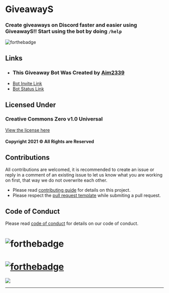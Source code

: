 # GiveawayS
### Create giveaways on Discord faster and easier using GiveawayS!! Start using the bot by doing `/help`

![forthebadge](https://forthebadge.com/images/badges/made-with-javascript.svg)

## Links

- ### This Giveaway Bot Was Created by [Aim2339](https://github.com/Aim2339)
- [Bot Invite Link](https://discord.com/oauth2/authorize?client_id=900628889452314674&permissions=8&scope=applications.commands%20bot)
- [Bot Status Link](https://stats.uptimerobot.com/8gMWRsXP3N/789538269)

## Licensed Under

### Creative Commons Zero v1.0 Universal
[View the license here](https://github.com/Aim2339/GiveawayS/blob/master/LICENSE)
#### Copyright 2021 © All Rights are Reserved

## Contributions

All contributions are welcomed, it is recommended to create an issue or reply in a comment of an existing issue to let us know what you are working on first, that way we do not overwrite each other.

- Please read [contributing guide](.github/CONTRIBUTING.md) for details on this project.
- Please respect the [pull request template](.github/PULL_REQUEST_TEMPLATE/pull_request_template.md) while submiting a pull request.

## Code of Conduct

Please read [code of conduct](.github/CODE_OF_CONDUCT.md) for details on our code of conduct.

# ![forthebadge](https://forthebadge.com/images/badges/built-with-love.svg)


# [![forthebadge](https://forthebadge.com/images/badges/check-it-out.svg)](https://top.gg/bot/900628889452314674)

<a href="https://top.gg/bot/900628889452314674">
  <img src="https://top.gg/api/widget/900628889452314674.svg">
</a>

---



